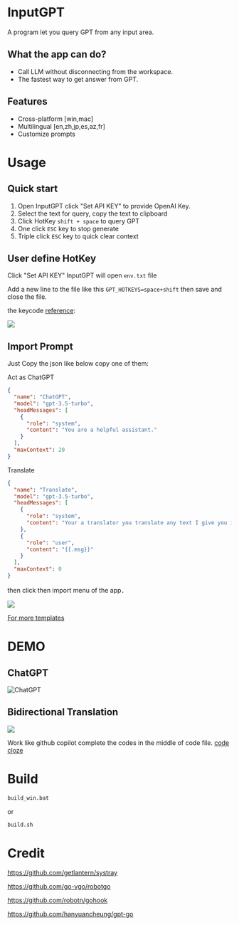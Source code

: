 # InputGPT 
A program let you query GPT from any input area. 

## What the app can do?
* Call LLM without disconnecting from the workspace.
* The fastest way to get answer from GPT.

## Features
*  Cross-platform [win,mac]
*  Multilingual  [en,zh,jp,es,az,fr]
*  Customize prompts

# Usage

## Quick start
1. Open InputGPT click "Set API KEY" to provide OpenAI Key. 
1. Select the text for query, copy the text to clipboard
1. Click HotKey `shift + space` to query GPT
1. One click `ESC` key to stop generate
1. Triple click `ESC` key to quick clear context

## User define HotKey 

Click "Set API KEY" InputGPT will open `env.txt` file

Add a new line to the file like this `GPT_HOTKEYS=space+shift` then save and close the file.

the keycode [reference](https://github.com/vcaesar/keycode/blob/main/keycode.go):

![](https://ipfs.ee/ipfs/QmTusxyAgEg8cFWU7dvtPcU5R7tY3mxpZMd36dBkixTQhT/3b12e13c-19cf-4392-867b-74b35e030e9c.png)

## Import Prompt

Just Copy the json like below copy one of them:

Act as ChatGPT
```json
{
  "name": "ChatGPT",
  "model": "gpt-3.5-turbo",
  "headMessages": [
    {
      "role": "system",
      "content": "You are a helpful assistant."
    }
  ],
  "maxContext": 20
}
```

Translate

```json
{
  "name": "Translate",
  "model": "gpt-3.5-turbo",
  "headMessages": [
    {
      "role": "system",
      "content": "Your a translator you translate any text I give you into {{.mylang}}. Just give me the result, do not explain."
    },
    {
      "role": "user",
      "content": "{{.msg}}"
    }
  ],
  "maxContext": 0
}
```
then click then import menu of the app．

![](https://ipfs.ee/ipfs/QmTGUWr8TzEurjv3MiUuhuzuex5Pb4Lb2SRiBsxmqGErnx/08a6b1b8-6436-4556-b5a8-87b305f577b7.png)

[For more templates](https://inputgpt.vercel.app/examples)

# DEMO

## ChatGPT

![ChatGPT](https://ipfs.ee/ipfs/QmdQetjhkFgNDGf5HhSgbML1rRcYPWQsexxiPggATZ3qLm/d0d6c03a-b0cc-40f3-952c-cb81ef88f6f6.gif)

## Bidirectional Translation

![](https://ipfs.ee/ipfs/QmfJUmAURswjtncxk94KE9RKJUpgH72tcsN9Mq6FkGUiZp/c1fe75b6-eb44-47dd-b138-4056045e57d9.gif)

Work like github copilot complete the codes in the middle of code file.
[code cloze](https://ipfs.ee/ipfs/QmRp351kZ9fB1y1k9vWCHJq3egG8wZT39LYeVr9RhzbkVU/a159ab5f-e308-4d02-8d64-9c02ea0fc48e.mp4)

# Build 
```cmd
build_win.bat
```
or
```bash
build.sh
```

# Credit

https://github.com/getlantern/systray

https://github.com/go-vgo/robotgo

https://github.com/robotn/gohook

https://github.com/hanyuancheung/gpt-go

